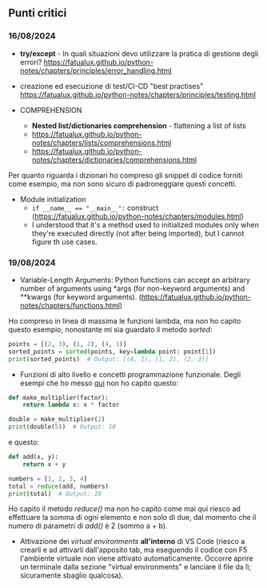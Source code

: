 ## Punti critici

### 16/08/2024
- **try/except** - In quali situazioni devo utilizzare la pratica di gestione degli errori?
https://fatualux.github.io/python-notes/chapters/principles/error_handling.html

- creazione ed esecuzione di test/CI-CD "best practises"
https://fatualux.github.io/python-notes/chapters/principles/testing.html

- COMPREHENSION
    - **Nested list/dictionaries comprehension** - flattening a list of lists
     - https://fatualux.github.io/python-notes/chapters/lists/comprehensions.html
     - https://fatualux.github.io/python-notes/chapters/dictionaries/comprehensions.html
     
Per quanto riguarda i dizionari ho compreso gli snippet di codice forniti come esempio, ma non sono sicuro di padroneggiare questi concetti.

- Module initialization
  - ```if __name__ == "__main__":``` construct (https://fatualux.github.io/python-notes/chapters/modules.html)
  - I understood that it's a method used to initialized modules only when they're executed directly (not after being imported), but I cannot figure th use cases.

### 19/08/2024

- Variable-Length Arguments: Python functions can accept an arbitrary number of arguments using *args (for non-keyword arguments) and **kwargs (for keyword arguments).
(https://fatualux.github.io/python-notes/chapters/functions.html)

Ho compreso in linea di massima le funzioni lambda, ma non ho capito questo esempio, nonostante mi sia guardato il metodo *sorted*:

```python
points = [(2, 3), (1, 2), (4, 1)]
sorted_points = sorted(points, key=lambda point: point[1])
print(sorted_points)  # Output: [(4, 1), (1, 2), (2, 3)]
```


- Funzioni di alto livello e concetti programmazione funzionale.
Degli esempi che ho messo [qui](https://fatualux.github.io/python-notes/chapters/functions/higher_order.html) non ho capito questo:

```python
def make_multiplier(factor):
    return lambda x: x * factor

double = make_multiplier(2)
print(double(5))  # Output: 10
```

e questo:

```python
def add(x, y):
    return x + y

numbers = [1, 2, 3, 4]
total = reduce(add, numbers)
print(total)  # Output: 10
```

Ho capito il metodo *reduce()* ma non ho capito come mai qui riesco ad effettuare la somma di ogni elemento e non solo di due, dal momento che il numero di parametri di *add()* è 2 (sommo a + b).

- Attivazione dei *virtual environments* __all'interno__ di VS Code (riesco a crearli e ad attivarli dall'apposito tab, ma eseguendo il codice con F5 l'ambiente virtuale non viene attivato automaticamente. Occorre aprire un terminale dalla sezione "virtual environments" e lanciare il file da lì; sicuramente sbaglio qualcosa).